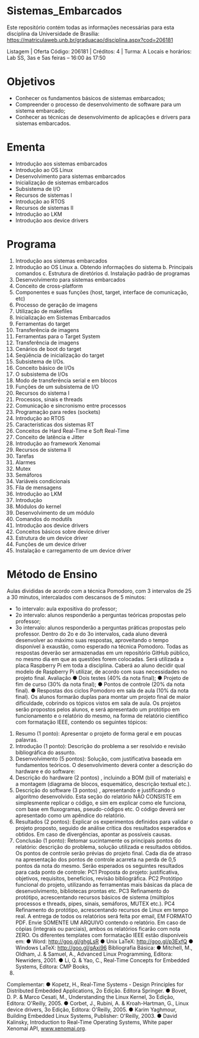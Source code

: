 # Sistemas_Embarcados

Este repositório contém todas as informações necessárias para esta disciplina da Universidade de Brasília: https://matriculaweb.unb.br/graduacao/disciplina.aspx?cod=206181

Listagem | Oferta
Código: 206181 | Créditos: 4 | Turma: A
Locais e horários: Lab SS, 3as e 5as feiras – 16:00 às 17:50
# Objetivos
- Conhecer os fundamentos básicos de sistemas embarcados;
- Compreender o processo de desenvolvimento de software para um sistema embarcado;
- Conhecer as técnicas de desenvolvimento de aplicações e drivers para sistemas embarcados.
# Ementa
- Introdução aos sistemas embarcados
- Introdução ao OS Linux
- Desenvolvimento para sistemas embarcados
- Inicialização de sistemas embarcados
- Subsistema de I/O
- Recursos de sistemas I
- Introdução ao RTOS
- Recursos de sistemas II
- Introdução ao LKM
- Introdução aos device drivers
# Programa
1. Introdução aos sistemas embarcados
2. Introdução ao OS Linux
  a. Obtendo informações do sistema
  b. Principais comandos
  c. Estrutura de diretórios
  d. Instalação padrão de programas
3. Desenvolvimento para sistemas embarcados
  1. Conceito de cross-platform
  2. Componentes e suas funções (host, target, interface de comunicação, etc)
  3. Processo de geração de imagens
  4. Utilização de makefiles
4. Inicialização em Sistemas Embarcados
  1. Ferramentas do target
  2. Transferência de imagens
  3. Ferramentas para o Target System
  4. Transferência de imagens
  5. Cenários de boot do target
  6. Seqüência de inicialização do target
5. Subsistema de I/Os.
  1. Conceito básico de I/Os
  2. O subsistema de I/Os
  3. Modo de transferência serial e em blocos
  4. Funções de um subsistema de I/O
6. Recursos do sistema I
  1. Processos, sinais e threads
  2. Comunicação e sincronismo entre processos
  3. Programação para redes (sockets)
7. Introdução ao RTOS
  1. Características dos sistemas RT
  2. Conceitos de Hard Real-Time e Soft Real-Time
  3. Conceito de latência e Jitter
  4. Introdução ao framework Xenomai
8. Recursos de sistema II
  1. Tarefas
  2. Alarmes
  3. Mutex
  4. Semáforos
  5. Variáveis condicionais
  6. Fila de mensagens
9. Introdução ao LKM
  1. Introdução
  2. Módulos do kernel
  3. Desenvolvimento de um módulo
  4. Comandos do modutils
10. Introdução aos device drivers
  1. Conceitos básicos sobre device driver
  2. Estrutura de um device driver
  3. Funções de um device driver
  4. Instalação e carregamento de um device driver
# Método de Ensino
Aulas divididas de acordo com a técnica Pomodoro, com 3 intervalos de 25 a 30 minutos,
intercalados com descansos de 5 minutos:
- 1o intervalo: aula expositiva do professor;
- 2o intervalo: alunos responderão a perguntas teóricas propostas pelo professor;
- 3o intervalo: alunos responderão a perguntas práticas propostas pelo professor.
Dentro do 2o e do 3o intervalos, cada aluno deverá desenvolver ao máximo suas
respostas, aproveitando o tempo disponível à exaustão, como esperado na técnica
Pomodoro. Todas as respostas deverão ser armazenadas em um repositório GitHub
público, no mesmo dia em que as questões forem colocadas.
Será utilizada a placa Raspberry Pi em toda a disciplina. Caberá ao aluno decidir qual
modelo de Raspberry Pi utilizar, de acordo com suas necessidades no projeto final.
Avaliação
● Dois testes (40% da nota final);
● Projeto de fim de curso (30% da nota final);
● Pontos de controle (20% da nota final).
● Respostas dos ciclos Pomodoro em sala de aula (10% da nota final).
Os alunos formarão duplas para montar um projeto final de maior dificuldade, cobrindo os
tópicos vistos em sala de aula. Os projetos serão propostos pelos alunos, e será
apresentado um protótipo em funcionamento e o relatório do mesmo, na forma de
relatório científico com formatação IEEE, contendo os seguintes tópicos:
1. Resumo (1 ponto):​ Apresentar o projeto de forma geral e em poucas palavras.
2. Introdução (1 ponto): Descrição do problema a ser resolvido e revisão
bibliográfica do assunto.
3. Desenvolvimento (5 pontos): Solução, com justificativa baseada em fundamentos
teóricos. O desenvolvimento deverá conter a descrição do hardware e do software:
1. Descrição do hardware (2 pontos) , incluindo a BOM (bill of materials) e a
montagem (diagrama de blocos, esquemático, descrição textual etc.).
2. Descrição do software (3 pontos) , apresentando e justificando o algoritmo
desenvolvido. Esta seção do relatório NÃO CONSISTE em simplesmente
replicar o código, e sim em explicar como ele funciona, com base em
fluxogramas, pseudo-códigos etc. O código deverá ser apresentado como
um apêndice do relatório.
4. Resultados (2 pontos): Explicar os experimentos definidos para validar o projeto
proposto, seguido de análise crítica dos resultados esperados e obtidos. Em caso
de divergências, apontar as possíveis causas.
5. Conclusão (1 ponto): Retomar sucintamente os principais pontos do relatório:
descrição do problema, solução utilizada e resultados obtidos.
Os pontos de controle serão prévias do projeto final. Cada dia de atraso na apresentação
dos pontos de controle acarreta na perda de 0,5 pontos da nota do mesmo. Serão
esperados os seguintes resultados para cada ponto de controle:
PC1 Proposta do projeto: justificativa, objetivos, requisitos, benefícios, revisão
bibliográfica.
PC2 Protótipo funcional do projeto, utilizando as ferramentas mais básicas da placa de
desenvolvimento, bibliotecas prontas etc.
PC3 Refinamento do protótipo, acrescentando recursos básicos de sistema (múltiplos
processos e threads, pipes, sinais, semáforos, MUTEX etc.).
PC4​ Refinamento do protótipo, acrescentando recursos de Linux em tempo real.
A entrega de todos os relatórios será feita por email, EM FORMATO PDF. Envie
SOMENTE UM ARQUIVO contendo o relatório. Em caso de cópias (integrais ou parciais),
ambos os relatórios ficarão com nota ZERO. Os diferentes templates com formatação
IEEE estão disponíveis em:
● Word: http://goo.gl/ghgLsR
● Unix LaTeX: http://goo.gl/p3ExfQ
● Windows LaTeX: http://goo.gl/gAxi96
Bibliografia
Básica:
● Mitchell, M., Oldham, J. & Samuel, A., Advanced Linux Programming, Editora:
Newriders, 2001.
● Li, Q. & Yao, C., Real-Time Concepts for Embedded Systems, Editora: CMP Books,
2003.
Complementar:
● Kopetz, H., Real-Time Systems - Design Principles for Distributed Embedded
Applications, 2o Edição. Editora Springer.
● Bovet, D. P. & Marco Cesati, M., Understanding the Linux Kernel, 3o Edição,
Editora: O'Reilly, 2005.
● Corbet, J., Rubini, A. & Kroah-Hartman, G., Linux device drivers, 3o Edição,
Editora: O'Reilly, 2005.
● Karim Yaghmour, Building Embedded Linux Systems, Publisher: O'Reilly, 2003.
● David Kalinsky, Introduction to Real-Time Operating Systems, White paper
Xenomai API, www.xenomai.org.
